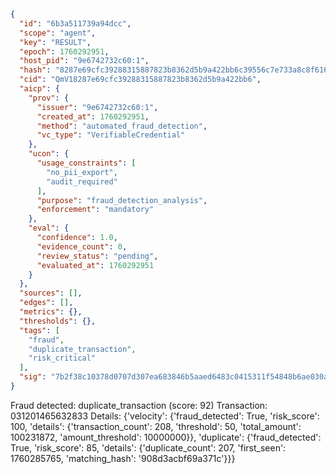 ```json
{
  "id": "6b3a511739a94dcc",
  "scope": "agent",
  "key": "RESULT",
  "epoch": 1760292951,
  "host_pid": "9e6742732c60:1",
  "hash": "8287e69cfc39288315887823b8362d5b9a422bb6c39556c7e733a8c8f616b996",
  "cid": "QmV18287e69cfc39288315887823b8362d5b9a422bb6",
  "aicp": {
    "prov": {
      "issuer": "9e6742732c60:1",
      "created_at": 1760292951,
      "method": "automated_fraud_detection",
      "vc_type": "VerifiableCredential"
    },
    "ucon": {
      "usage_constraints": [
        "no_pii_export",
        "audit_required"
      ],
      "purpose": "fraud_detection_analysis",
      "enforcement": "mandatory"
    },
    "eval": {
      "confidence": 1.0,
      "evidence_count": 0,
      "review_status": "pending",
      "evaluated_at": 1760292951
    }
  },
  "sources": [],
  "edges": [],
  "metrics": {},
  "thresholds": {},
  "tags": [
    "fraud",
    "duplicate_transaction",
    "risk_critical"
  ],
  "sig": "7b2f38c10378d0707d307ea683846b5aaed6483c0415311f54848b6ae030ac01"
}
```

Fraud detected: duplicate_transaction (score: 92)
Transaction: 031201465632833
Details: {'velocity': {'fraud_detected': True, 'risk_score': 100, 'details': {'transaction_count': 208, 'threshold': 50, 'total_amount': 100231872, 'amount_threshold': 10000000}}, 'duplicate': {'fraud_detected': True, 'risk_score': 85, 'details': {'duplicate_count': 207, 'first_seen': 1760285765, 'matching_hash': '908d3acbf69a371c'}}}